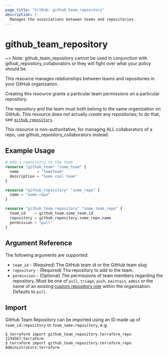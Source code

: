 ```yaml
---
page_title: "GitHub: github_team_repository"
description: |-
  Manages the associations between teams and repositories.
---
```


# github_team_repository

~> Note: github_team_repository cannot be used in conjunction with github_repository_collaborators or they will fight over what your policy should be.

This resource manages relationships between teams and repositories in your GitHub organization.

Creating this resource grants a particular team permissions on a particular repository.

The repository and the team must both belong to the same organization on GitHub. This resource does not actually *create* any repositories; to do that, see [`github_repository`](repository.html).

This resource is non-authoritative, for managing ALL collaborators of a repo, use github_repository_collaborators instead.

## Example Usage

```terraform
# Add a repository to the team
resource "github_team" "some_team" {
  name        = "SomeTeam"
  description = "Some cool team"
}

resource "github_repository" "some_repo" {
  name = "some-repo"
}

resource "github_team_repository" "some_team_repo" {
  team_id    = github_team.some_team.id
  repository = github_repository.some_repo.name
  permission = "pull"
}
```

## Argument Reference

The following arguments are supported:

* `team_id` - (Required) The GitHub team id or the GitHub team slug
* `repository` - (Required) The repository to add to the team.
* `permission` - (Optional) The permissions of team members regarding the repository. Must be one of `pull`, `triage`, `push`, `maintain`, `admin` or the name of an existing [custom repository role](https://docs.github.com/en/enterprise-cloud@latest/organizations/managing-peoples-access-to-your-organization-with-roles/managing-custom-repository-roles-for-an-organization) within the organisation. Defaults to `pull`.

## Import

GitHub Team Repository can be imported using an ID made up of `team_id:repository` or `team_name:repository`, e.g.

```
$ terraform import github_team_repository.terraform_repo 1234567:terraform
$ terraform import github_team_repository.terraform_repo Administrators:terraform
```
